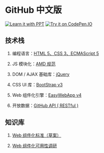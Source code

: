 # GitHub 中文版

[![Learn it with PPT](https://img.shields.io/badge/Learn%20it%20from-PPT-blue.svg)](https://ppt.baomitu.com/d/34699c9a)
[![Try it on CodePen.IO](https://img.shields.io/badge/Try%20it%20on-CodePen.IO-brightgreen.svg)](https://codepen.io/tech_query/project/details/ZOPgwM/)


## 技术栈

 1. 编程语言：[HTML 5、CSS 3、ECMAScript 5](https://developer.mozilla.org/zh-CN/docs/Web)

 2. JS 模块化：[AMD 规范](https://github.com/amdjs/amdjs-api/wiki/AMD-(%E4%B8%AD%E6%96%87%E7%89%88))

 3. DOM / AJAX 基础库：[jQuery](http://www.jquery123.com/)

 4. CSS UI 库：[BootStrap v3](http://v3.bootcss.com/)

 5. Web 组件化引擎：[EasyWebApp v4](https://gitee.com/Tech_Query/EasyWebApp/tree/MVVM/)

 6. 开放数据：[GitHub API ( RESTful )](https://developer.github.com/v3/search/)


## 知识库

 1. [Web 组件化标准（草案）](https://developer.mozilla.org/zh-CN/docs/Web/Web_Components)

 2. [Web 组件化可用性调研](http://harttle.com/2017/02/08/web-components-survey.html)
